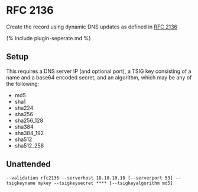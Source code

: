 ---
---
# RFC 2136
Create the record using dynamic DNS updates as defined in [RFC 2136](https://www.rfc-editor.org/rfc/rfc2136)

{% include plugin-seperate.md %}

## Setup
This requires a DNS server IP (and optional port), a TSIG key consisting of a name and a base64 encoded secret, and an algorithm, which may be any of the following:

- md5
- sha1
- sha224
- sha256
- sha256_128
- sha384
- sha384_192
- sha512
- sha512_256

## Unattended 
`--validation rfc2136 --serverhost 10.10.10.10 [--serverport 53] --tsigkeyname mykey --tsigkeysecret **** [--tsigkeyalgorithm md5]`
